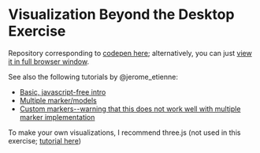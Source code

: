 # Visualization Beyond the Desktop Exercise

Repository corresponding to [codepen here](https://codepen.io/DreaBatch/pen/VxmENw); alternatively, you can just [view it in full browser window](https://s.codepen.io/DreaBatch/debug/VxmENw/bYMdyGxbzRxr).

See also the following tutorials by @jerome_etienne:
* [Basic, javascript-free intro](https://medium.com/arjs/augmented-reality-in-10-lines-of-html-4e193ea9fdbf)
* [Multiple marker/models](https://medium.com/arjs/area-learning-with-multi-markers-in-ar-js-1ff03a2f9fbe)
* [Custom markers--warning that this does not work well with multiple marker implementation](https://medium.com/arjs/how-to-create-your-own-marker-44becbec1105)

To make your own visualizations, I recommend three.js (not used in this exercise; [tutorial here](https://aframe.io/docs/0.8.0/introduction/developing-with-threejs.html))
